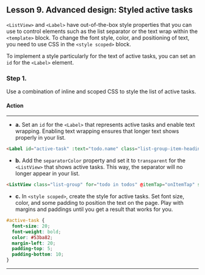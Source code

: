 ## Lesson 9. Advanced design: Styled active tasks

`<ListView>` and `<Label>` have out-of-the-box style properties that you can use to control elements such as the list separator or the text wrap within the `<template>` block. To change the font style, color, and positioning of text, you need to use CSS in the `<style scoped>` block.

To implement a style particularly for the text of active tasks, you can set an `id` for the `<Label>` element.

### Step 1. 

Use a combination of inline and scoped CSS to style the list of active tasks.

#### Action

<hr data-action="start" />

* **a.** Set an `id` for the `<Label>` that represents active tasks and enable text wrapping. Enabling text wrapping ensures that longer text shows properly in your list.

```HTML
<Label id="active-task" :text="todo.name" class="list-group-item-heading" />
```

* **b.** Add the `separatorColor` property and set it to `transparent` for the `<ListView>` that shows active tasks. This way, the separator will no longer appear in your list.

```HTML
<ListView class="list-group" for="todo in todos" @itemTap="onItemTap" style="height:75%" separatorColor="transparent" >
```

* **c.** In `<style scoped>`, create the style for active tasks. Set font size, color, and some padding to position the text on the page. Play with margins and paddings until you get a result that works for you.

```CSS
#active-task {
  font-size: 20;
  font-weight: bold;
  color: #53ba82;
  margin-left: 20;
  padding-top: 5;
  padding-bottom: 10;
}
``` 

<hr data-action="end" />